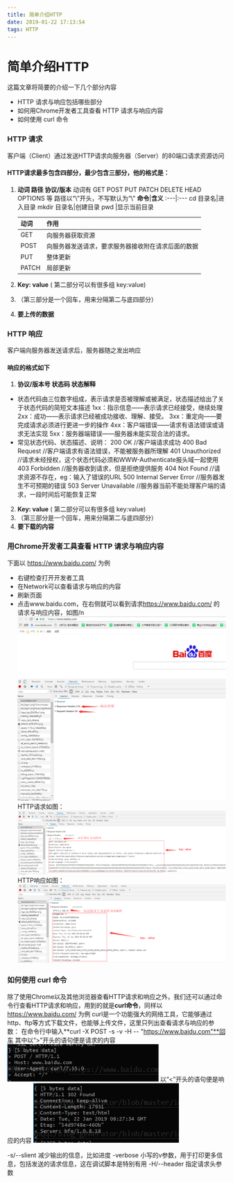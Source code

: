 ```yaml
---
title: 简单介绍HTTP
date: 2019-01-22 17:13:54
tags: HTTP
---
```


# 简单介绍**HTTP**
这篇文章将简要的介绍一下几个部分内容
- HTTP 请求与响应包括哪些部分
- 如何用Chrome开发者工具查看 HTTP 请求与响应内容
- 如何使用 curl 命令

### HTTP 请求
客户端（Client）通过发送HTTP请求向服务器（Server）的80端口请求资源访问
#### HTTP请求最多包含四部分，最少包含三部分，他的格式是：
1. **动词 路径 协议/版本** 
   动词有 GET POST PUT PATCH DELETE HEAD OPTIONS 等
   路径以“\”开头，不写默认为“\”
   **命令**|**含义**
  :---|:---
  cd 目录名|进入目录
  mkdir 目录名|创建目录
  pwd |显示当前目录
  
   **动词**|**作用**
   :---|:---
   GET|向服务器获取资源
   POST|向服务器发送请求，要求服务器接收附在请求后面的数据
   PUT|整体更新
   PATCH|局部更新

2. **Key: value** ( 第二部分可以有很多组 key:value)
3.  （第三部分是一个回车，用来分隔第二与底四部分）
4. **要上传的数据**


### HTTP 响应
客户端向服务器发送请求后，服务器随之发出响应
#### 响应的格式如下
1. **协议/版本号 状态码 状态解释**
  - 状态代码由三位数字组成，表示请求是否被理解或被满足，状态描述给出了关于状态代码的简短文本描述
  1xx：指示信息——表示请求已经接受，继续处理
  2xx：成功——表示请求已经被成功接收、理解、接受。
  3xx：重定向——要完成请求必须进行更进一步的操作
  4xx：客户端错误——请求有语法错误或请求无法实现
  5xx：服务器端错误——服务器未能实现合法的请求。
  - 常见状态代码、状态描述、说明：
  200 OK      //客户端请求成功
  400 Bad Request  //客户端请求有语法错误，不能被服务器所理解
  401 Unauthorized //请求未经授权，这个状态代码必须和WWW-Authenticate报头域一起使用 
  403 Forbidden  //服务器收到请求，但是拒绝提供服务
  404 Not Found  //请求资源不存在，eg：输入了错误的URL
  500 Internal Server Error //服务器发生不可预期的错误
  503 Server Unavailable  //服务器当前不能处理客户端的请求，一段时间后可能恢复正常
2. **Key: value** ( 第二部分可以有很多组 key:value)
3. （第三部分是一个回车，用来分隔第二与底四部分）
4. **要下载的内容**


### 用Chrome开发者工具查看 HTTP 请求与响应内容
下面以 <a href="https://www.baidu.com/" target="_blank" >https://www.baidu.com/</a> 为例
- 右键检查打开开发者工具
- 在Network可以查看请求与响应的内容
- 刷新页面
- 点击www.baidu.com，在右侧就可以看到请求<a href="https://www.baidu.com/" target="_blank" >https://www.baidu.com/</a> 的请求与响应内容，如图/n
![blockchain](https://github.com/AutumnQqt/blog-generator/blob/master/imgs/005.png?raw=true "HTTP 请求与响应")
HTTP请求如图：
![blockchain](https://github.com/AutumnQqt/blog-generator/blob/master/imgs/006.png?raw=true "HTTP 请求与响应")
HTTP响应如图：
![blockchain](https://github.com/AutumnQqt/blog-generator/blob/master/imgs/007.png?raw=true "HTTP 请求与响应")

### 如何使用 curl 命令
除了使用Chrome以及其他浏览器查看HTTP请求和响应之外，我们还可以通过命令行查看HTTP请求和响应，用到的就是**curl命令**，同样以 <a href="https://www.baidu.com/" target="_blank" >https://www.baidu.com/</a> 为例
curl是一个功能强大的网络工具，它能够通过http、ftp等方式下载文件，也能够上传文件，这里只列出查看请求与响应的参数：
在命令行中输入**curl -X POST -s -v -H -- "https://www.baidu.com"**回车
其中以“>”开头的语句便是请求的内容
![blockchain](https://github.com/AutumnQqt/blog-generator/blob/master/imgs/008.png?raw=true "Curl查看请求与响应")
以“<”开头的语句便是响应的内容
![blockchain](https://github.com/AutumnQqt/blog-generator/blob/master/imgs/009.png?raw=true "Curl查看请求与响应")

-s/--slient 减少输出的信息，比如进度
-verbose 小写的v参数，用于打印更多信息，包括发送的请求信息，这在调试脚本是特别有用
-H/--header 指定请求头参数


